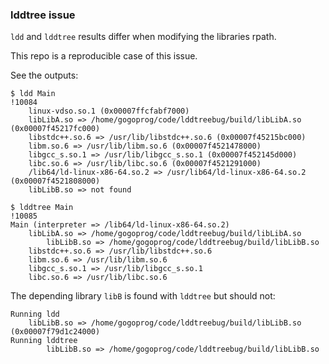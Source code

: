 ### lddtree issue

`ldd` and `lddtree` results differ when modifying the libraries rpath.

This repo is a reproducible case of this issue.

See the outputs:

```shell
$ ldd Main                                                                                                                                                                       !10084
	linux-vdso.so.1 (0x00007ffcfabf7000)
	libLibA.so => /home/gogoprog/code/lddtreebug/build/libLibA.so (0x00007f45217fc000)
	libstdc++.so.6 => /usr/lib/libstdc++.so.6 (0x00007f45215bc000)
	libm.so.6 => /usr/lib/libm.so.6 (0x00007f4521478000)
	libgcc_s.so.1 => /usr/lib/libgcc_s.so.1 (0x00007f452145d000)
	libc.so.6 => /usr/lib/libc.so.6 (0x00007f4521291000)
	/lib64/ld-linux-x86-64.so.2 => /usr/lib64/ld-linux-x86-64.so.2 (0x00007f4521808000)
	libLibB.so => not found

```

```shell
$ lddtree Main                                                                                                                                                                   !10085
Main (interpreter => /lib64/ld-linux-x86-64.so.2)
    libLibA.so => /home/gogoprog/code/lddtreebug/build/libLibA.so
        libLibB.so => /home/gogoprog/code/lddtreebug/build/libLibB.so
    libstdc++.so.6 => /usr/lib/libstdc++.so.6
    libm.so.6 => /usr/lib/libm.so.6
    libgcc_s.so.1 => /usr/lib/libgcc_s.so.1
    libc.so.6 => /usr/lib/libc.so.6
```

The depending library `libB` is found with `lddtree` but should not:

```
Running ldd
	libLibB.so => /home/gogoprog/code/lddtreebug/build/libLibB.so (0x00007f79d1c24000)
Running lddtree
        libLibB.so => /home/gogoprog/code/lddtreebug/build/libLibB.so
```
